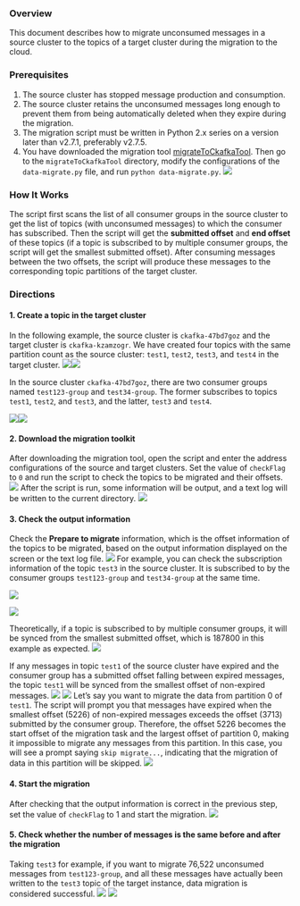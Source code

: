 ### Overview

This document describes how to migrate unconsumed messages in a source cluster to the topics of a target cluster during the migration to the cloud.

### Prerequisites

1.  The source cluster has stopped message production and consumption.
2.  The source cluster retains the unconsumed messages long enough to prevent them from being automatically deleted when they expire during the migration.
3.  The migration script must be written in Python 2.x series on a version later than v2.7.1, preferably v2.7.5.
4.  You have downloaded the migration tool [migrateToCkafkaTool](https://ckafka-1300957330.cos.ap-guangzhou.myqcloud.com/ckafka-demo/migrateToCkafkaTool.zip). Then go to the `migrateToCkafkaTool` directory, modify the configurations of the `data-migrate.py` file, and run `python data-migrate.py`.
    ![](https://qcloudimg.tencent-cloud.cn/raw/d688a99a733f34c714a252e611d55b31.png)

### How It Works

The script first scans the list of all consumer groups in the source cluster to get the list of topics (with unconsumed messages) to which the consumer has subscribed. Then the script will get the **submitted offset** and **end offset** of these topics (if a topic is subscribed to by multiple consumer groups, the script will get the smallest submitted offset). After consuming messages between the two offsets, the script will produce these messages to the corresponding topic partitions of the target cluster.

### Directions

#### 1. Create a topic in the target cluster

In the following example, the source cluster is `ckafka-47bd7goz` and the target cluster is `ckafka-kzamzogr`. We have created four topics with the same partition count as the source cluster: `test1`, `test2`, `test3`, and `test4` in the target cluster.
![](https://qcloudimg.tencent-cloud.cn/raw/445cfffd2eac70de446772991b507baf.png)![](https://qcloudimg.tencent-cloud.cn/raw/f292cb1f4fd486a4e815a7a3d3b8d9dd.png)



In the source cluster `ckafka-47bd7goz`, there are two consumer groups named `test123-group` and `test34-group`. The former subscribes to topics `test1`, `test2`, and `test3`, and the latter, `test3` and `test4`.

![](https://qcloudimg.tencent-cloud.cn/raw/2aaf56e2c0f0244730bfc3da9b32c78f.png)![](https://qcloudimg.tencent-cloud.cn/raw/7848c46de10d89da4faa9df50f08c111.png)

#### 2. Download the migration toolkit

After downloading the migration tool, open the script and enter the address configurations of the source and target clusters. Set the value of `checkFlag` to `0` and run the script to check the topics to be migrated and their offsets.
![](https://qcloudimg.tencent-cloud.cn/raw/c9da1c8f0587b691475390e51699db6a.png)
After the script is run, some information will be output, and a text log will be written to the current directory.
![](https://qcloudimg.tencent-cloud.cn/raw/dae1bd45024dcd9e89cc7cf68ac37e3f.png)

#### 3. Check the output information

Check the **Prepare to migrate** information, which is the offset information of the topics to be migrated, based on the output information displayed on the screen or the text log file.
![](https://qcloudimg.tencent-cloud.cn/raw/7273a1a29eff4f5f7220c95867664408.png)
For example, you can check the subscription information of the topic `test3` in the source cluster. It is subscribed to by the consumer groups `test123-group` and `test34-group` at the same time.

![](https://qcloudimg.tencent-cloud.cn/raw/72cec46de106e5d92e3ed68588670995.png)

![](https://qcloudimg.tencent-cloud.cn/raw/e4a5a0356d78f5c997b7e6d55ea3b96a.png)

Theoretically, if a topic is subscribed to by multiple consumer groups, it will be synced from the smallest submitted offset, which is 187800 in this example as expected.
![](https://qcloudimg.tencent-cloud.cn/raw/c3b7d835b40329d44160a640aba07980.png)

If any messages in topic `test1` of the source cluster have expired and the consumer group has a submitted offset falling between expired messages, the topic `test1` will be synced from the smallest offset of non-expired messages.
![](https://qcloudimg.tencent-cloud.cn/raw/a5c42710e07d8c46ac47c3507ee98eee.png)
![](https://qcloudimg.tencent-cloud.cn/raw/70fd3a38a9dad69d079d7168d6861134.png)
Let’s say you want to migrate the data from partition 0 of `test1`. The script will prompt you that messages have expired when the smallest offset (5226) of non-expired messages exceeds the offset (3713) submitted by the consumer group. Therefore, the offset 5226 becomes the start offset of the migration task and the largest offset of partition 0, making it impossible to migrate any messages from this partition. In this case, you will see a prompt saying `skip migrate...`, indicating that the migration of data in this partition will be skipped.
![](https://qcloudimg.tencent-cloud.cn/raw/ccd2cc44af16ca56163ca19166e6fe95.png)

#### 4. Start the migration

After checking that the output information is correct in the previous step, set the value of `checkFlag` to 1 and start the migration.
![](https://qcloudimg.tencent-cloud.cn/raw/8f520a319ab8c5bc7b78e9dceb286d40.png)

#### 5. Check whether the number of messages is the same before and after the migration

Taking `test3` for example, if you want to migrate 76,522 unconsumed messages from `test123-group`, and all these messages have actually been written to the `test3` topic of the target instance, data migration is considered  successful.
![](https://qcloudimg.tencent-cloud.cn/raw/26c3ae1c656c568878f1554b778ace67.png)
![](https://qcloudimg.tencent-cloud.cn/raw/b08f32e640599369b1f0d8957600f764.png)
